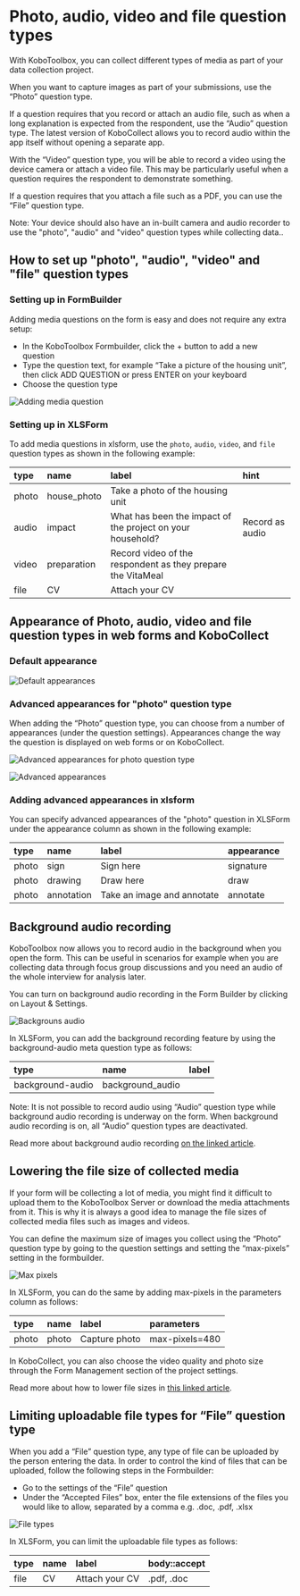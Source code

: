 # Photo, audio, video and file question types

With KoboToolbox, you can collect different types of media as part of your data
collection project.

When you want to capture images as part of your submissions, use the “Photo”
question type.

If a question requires that you record or attach an audio file, such as when a
long explanation is expected from the respondent, use the “Audio” question type.
The latest version of KoboCollect allows you to record audio within the app
itself without opening a separate app.

With the “Video” question type, you will be able to record a video using the
device camera or attach a video file. This may be particularly useful when a
question requires the respondent to demonstrate something.

If a question requires that you attach a file such as a PDF, you can use the
“File” question type.

Note: Your device should also have an in-built camera and audio recorder to use
the "photo", "audio" and "video" question types while collecting data..

## How to set up "photo", "audio", "video" and "file" question types

### Setting up in FormBuilder

Adding media questions on the form is easy and does not require any extra setup:

-   In the KoboToolbox Formbuilder, click the + button to add a new question
-   Type the question text, for example “Take a picture of the housing unit”,
    then click ADD QUESTION or press ENTER on your keyboard
-   Choose the question type

![Adding media question](images/photo_audio_video_file/add.gif)

### Setting up in XLSForm

To add media questions in xlsform, use the `photo`, `audio`, `video`, and `file`
question types as shown in the following example:

| type  | name        | label                                                       | hint            |
| :---- | :---------- | :---------------------------------------------------------- | :-------------- |
| photo | house_photo | Take a photo of the housing unit                            |                 |
| audio | impact      | What has been the impact of the project on your household?  | Record as audio |
| video | preparation | Record video of the respondent as they prepare the VitaMeal |                 |
| file  | CV          | Attach your CV                                              |                 |

## Appearance of Photo, audio, video and file question types in web forms and KoboCollect

### Default appearance

![Default appearances](images/photo_audio_video_file/default_appearances.png)

### Advanced appearances for "photo" question type

When adding the “Photo” question type, you can choose from a number of
appearances (under the question settings). Appearances change the way the
question is displayed on web forms or on KoboCollect.

![Advanced appearances for photo question type](images/photo_audio_video_file/advanced_appearances_photo.png)

![Advanced appearances](images/photo_audio_video_file/advanced_appearances.png)

### Adding advanced appearances in xlsform

You can specify advanced appearances of the "photo" question in XLSForm under
the appearance column as shown in the following example:

| type  | name       | label                      | appearance |
| :---- | :--------- | :------------------------- | :--------- |
| photo | sign       | Sign here                  | signature  |
| photo | drawing    | Draw here                  | draw       |
| photo | annotation | Take an image and annotate | annotate   |

## Background audio recording

KoboToolbox now allows you to record audio in the background when you open the
form. This can be useful in scenarios for example when you are collecting data
through focus group discussions and you need an audio of the whole interview for
analysis later.

You can turn on background audio recording in the Form Builder by clicking on
Layout & Settings.

![Backgrouns audio](images/photo_audio_video_file/background_audio.png)

In XLSForm, you can add the background recording feature by using the
background-audio meta question type as follows:

| type             | name             | label |
| :--------------- | :--------------- | :---- |
| background-audio | background_audio |       |

<section class="note">

Note: It is not possible to record audio using “Audio” question type while
background audio recording is underway on the form. When background audio
recording is on, all “Audio” question types are deactivated.

</section>

Read more about background audio recording
[on the linked article](recording-interviews.md).

## Lowering the file size of collected media

If your form will be collecting a lot of media, you might find it difficult to
upload them to the KoboToolbox Server or download the media attachments from it.
This is why it is always a good idea to manage the file sizes of collected media
files such as images and videos.

You can define the maximum size of images you collect using the “Photo” question
type by going to the question settings and setting the “max-pixels” setting in
the formbuilder.

![Max pixels](images/photo_audio_video_file/max-pixels.png)

In XLSForm, you can do the same by adding max-pixels in the parameters column as
follows:

| type  | name  | label         | parameters     |
| :---- | :---- | :------------ | :------------- |
| photo | photo | Capture photo | max-pixels=480 |

In KoboCollect, you can also choose the video quality and photo size through the
Form Management section of the project settings.

Read more about how to lower file sizes in
[this linked article](lower_file_size.md).

## Limiting uploadable file types for “File” question type

When you add a “File” question type, any type of file can be uploaded by the
person entering the data. In order to control the kind of files that can be
uploaded, follow the following steps in the Formbuilder:

-   Go to the settings of the “File” question
-   Under the “Accepted Files” box, enter the file extensions of the files you
    would like to allow, separated by a comma e.g. .doc, .pdf, .xlsx

![File types](images/photo_audio_video_file/file_types.png)

In XLSForm, you can limit the uploadable file types as follows:

| type | name | label          | body::accept |
| :--- | :--- | :------------- | :----------- |
| file | CV   | Attach your CV | .pdf, .doc   |
